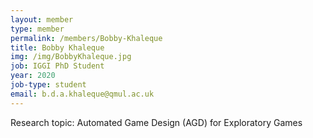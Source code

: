 ```yaml
---
layout: member
type: member
permalink: /members/Bobby-Khaleque
title: Bobby Khaleque
img: /img/BobbyKhaleque.jpg
job: IGGI PhD Student
year: 2020
job-type: student
email: b.d.a.khaleque@qmul.ac.uk
---
```


Research topic: Automated Game Design (AGD) for Exploratory Games